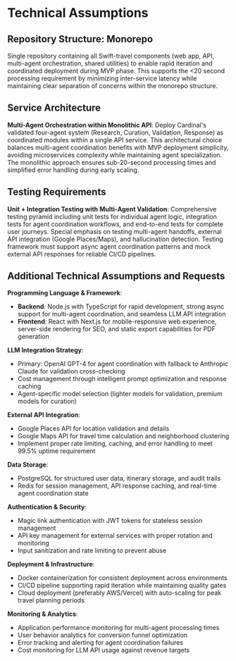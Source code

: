 # Technical Assumptions

## Repository Structure: Monorepo
Single repository containing all Swift-travel components (web app, API, multi-agent orchestration, shared utilities) to enable rapid iteration and coordinated deployment during MVP phase. This supports the <20 second processing requirement by minimizing inter-service latency while maintaining clear separation of concerns within the monorepo structure.

## Service Architecture
**Multi-Agent Orchestration within Monolithic API**: Deploy Cardinal's validated four-agent system (Research, Curation, Validation, Response) as coordinated modules within a single API service. This architectural choice balances multi-agent coordination benefits with MVP deployment simplicity, avoiding microservices complexity while maintaining agent specialization. The monolithic approach ensures sub-20-second processing times and simplified error handling during early scaling.

## Testing Requirements
**Unit + Integration Testing with Multi-Agent Validation**: Comprehensive testing pyramid including unit tests for individual agent logic, integration tests for agent coordination workflows, and end-to-end tests for complete user journeys. Special emphasis on testing multi-agent handoffs, external API integration (Google Places/Maps), and hallucination detection. Testing framework must support async agent coordination patterns and mock external API responses for reliable CI/CD pipelines.

## Additional Technical Assumptions and Requests

**Programming Language & Framework**: 
- **Backend**: Node.js with TypeScript for rapid development, strong async support for multi-agent coordination, and seamless LLM API integration
- **Frontend**: React with Next.js for mobile-responsive web experience, server-side rendering for SEO, and static export capabilities for PDF generation

**LLM Integration Strategy**: 
- Primary: OpenAI GPT-4 for agent coordination with fallback to Anthropic Claude for validation cross-checking
- Cost management through intelligent prompt optimization and response caching
- Agent-specific model selection (lighter models for validation, premium models for curation)

**External API Integration**:
- Google Places API for location validation and details
- Google Maps API for travel time calculation and neighborhood clustering
- Implement proper rate limiting, caching, and error handling to meet 99.5% uptime requirement

**Data Storage**:
- PostgreSQL for structured user data, itinerary storage, and audit trails
- Redis for session management, API response caching, and real-time agent coordination state

**Authentication & Security**:
- Magic link authentication with JWT tokens for stateless session management
- API key management for external services with proper rotation and monitoring
- Input sanitization and rate limiting to prevent abuse

**Deployment & Infrastructure**:
- Docker containerization for consistent deployment across environments
- CI/CD pipeline supporting rapid iteration while maintaining quality gates
- Cloud deployment (preferably AWS/Vercel) with auto-scaling for peak travel planning periods

**Monitoring & Analytics**:
- Application performance monitoring for multi-agent processing times
- User behavior analytics for conversion funnel optimization
- Error tracking and alerting for agent coordination failures
- Cost monitoring for LLM API usage against revenue targets
